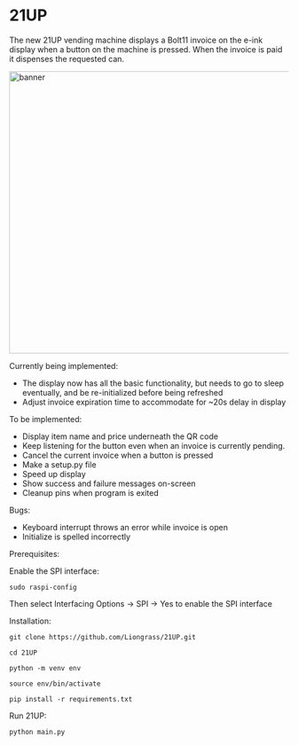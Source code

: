 # 21UP

The new 21UP vending machine displays a Bolt11 invoice on the e-ink display when a button on the machine is pressed. When the invoice is paid it dispenses the requested can.

<img width="1018" height="509" alt="banner" src="https://github.com/user-attachments/assets/366ba7b7-83e2-4909-a4fc-3884f69ce163" />

Currently being implemented:
- The display now has all the basic functionality, but needs to go to sleep eventually, and be re-initialized before being refreshed
- Adjust invoice expiration time to accommodate for ~20s delay in display

To be implemented:
- Display item name and price underneath the QR code
- Keep listening for the button even when an invoice is currently pending.
- Cancel the current invoice when a button is pressed
- Make a setup.py file
- Speed up display
- Show success and failure messages on-screen
- Cleanup pins when program is exited

Bugs:

- Keyboard interrupt throws an error while invoice is open
- Initialize is spelled incorrectly

Prerequisites:

Enable the SPI interface:

`sudo raspi-config`

Then select Interfacing Options -> SPI -> Yes to enable the SPI interface

Installation:

`git clone https://github.com/Liongrass/21UP.git`

`cd 21UP`

`python -m venv env`

`source env/bin/activate`

`pip install -r requirements.txt`

Run 21UP:

`python main.py`
